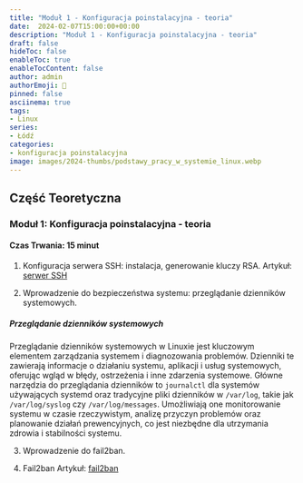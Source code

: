 ```yaml
---
title: "Moduł 1 - Konfiguracja poinstalacyjna - teoria"
date:  2024-02-07T15:00:00+00:00
description: "Moduł 1 - Konfiguracja poinstalacyjna - teoria"
draft: false
hideToc: false
enableToc: true
enableTocContent: false
author: admin
authorEmoji: 🐧
pinned: false
asciinema: true
tags:
- Linux
series:
- Łódź
categories:
- konfiguracja poinstalacyjna
image: images/2024-thumbs/podstawy_pracy_w_systemie_linux.webp
---
```

## Część Teoretyczna
### Moduł 1: Konfiguracja poinstalacyjna - teoria
#### Czas Trwania: 15 minut

1. Konfiguracja serwera SSH: instalacja, generowanie kluczy RSA.
Artykuł: [serwer SSH](https://sysadmin.info.pl/pl/blog/serwer-ssh/)

2. Wprowadzenie do bezpieczeństwa systemu: przeglądanie dzienników systemowych.

##### Przeglądanie dzienników systemowych

Przeglądanie dzienników systemowych w Linuxie jest kluczowym elementem zarządzania systemem i diagnozowania problemów. Dzienniki te zawierają informacje o działaniu systemu, aplikacji i usług systemowych, oferując wgląd w błędy, ostrzeżenia i inne zdarzenia systemowe. Główne narzędzia do przeglądania dzienników to `journalctl` dla systemów używających systemd oraz tradycyjne pliki dzienników w `/var/log`, takie jak `/var/log/syslog` czy `/var/log/messages`. Umożliwiają one monitorowanie systemu w czasie rzeczywistym, analizę przyczyn problemów oraz planowanie działań prewencyjnych, co jest niezbędne dla utrzymania zdrowia i stabilności systemu.

3. Wprowadzenie do fail2ban.

3. Fail2ban
Artykuł: [fail2ban](https://sysadmin.info.pl/pl/blog/fail2ban-instalacja-i-konfiguracja/)